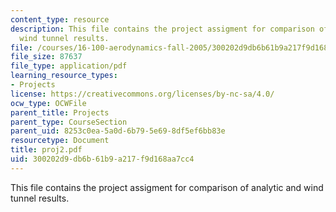 ```yaml
---
content_type: resource
description: This file contains the project assigment for comparison of analytic and
  wind tunnel results.
file: /courses/16-100-aerodynamics-fall-2005/300202d9db6b61b9a217f9d168aa7cc4_proj2.pdf
file_size: 87637
file_type: application/pdf
learning_resource_types:
- Projects
license: https://creativecommons.org/licenses/by-nc-sa/4.0/
ocw_type: OCWFile
parent_title: Projects
parent_type: CourseSection
parent_uid: 8253c0ea-5a0d-6b79-5e69-8df5ef6bb83e
resourcetype: Document
title: proj2.pdf
uid: 300202d9-db6b-61b9-a217-f9d168aa7cc4
---
```

This file contains the project assigment for comparison of analytic and wind tunnel results.